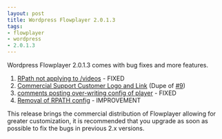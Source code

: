```yaml
--- 
layout: post
title: Wordpress Flowplayer 2.0.1.3
tags: 
- flowplayer
- wordpress
- 2.0.1.3
---
```

Wordpress Flowplayer 2.0.1.3 comes with bug fixes and more features.

<ol>
<li><a href="http://trac.saiweb.co.uk/saiweb/ticket/19">RPath not applying to /videos</a> - FIXED</li>
<li><a href="http://trac.saiweb.co.uk/saiweb/ticket/20">Commercial Support Customer Logo and Link</a> (Dupe of <a href="http://trac.saiweb.co.uk/saiweb/ticket/9">#9</a>)</li>
<li><a href="http://trac.saiweb.co.uk/saiweb/ticket/21">comments posting over-writing config of player</a> - FIXED</li>
<li><a href="http://trac.saiweb.co.uk/saiweb/ticket/22">Removal of RPATH config</a> - IMPROVEMENT</li>
</ol>

This release brings the commercial distribution of Flowplayer allowing for greater customization, it is recommended that you upgrade as soon as possible to fix the bugs in previous 2.x versions.
